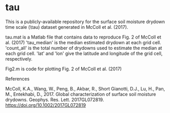 # tau
This is a publicly-available repository for the surface soil moisture drydown time scale (\tau) dataset generated in McColl et al. (2017).

tau.mat is a Matlab file that contains data to reproduce Fig. 2 of McColl et al. (2017)
'tau_median' is the median estimated drydown at each grid cell.
'count_all' is the total number of drydowns used to estimate the median at each grid cell.
'lat' and 'lon' give the latitude and longitude of the grid cell, respectively.

Fig2.m is code for plotting Fig. 2 of McColl et al. (2017)


References

McColl, K.A., Wang, W., Peng, B., Akbar, R., Short Gianotti, D.J., Lu, H., Pan, M., Entekhabi, D., 2017. Global characterization of surface soil moisture drydowns. Geophys. Res. Lett. 2017GL072819. https://doi.org/10.1002/2017GL072819

